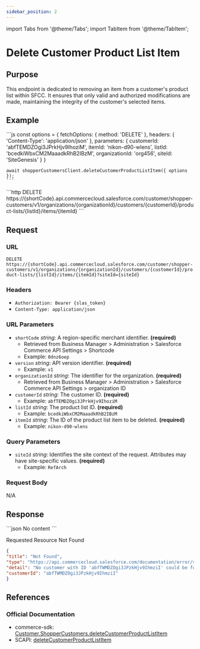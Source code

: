 ```yaml
---
sidebar_position: 2
---
```


import Tabs from '@theme/Tabs';
import TabItem from '@theme/TabItem';

# Delete Customer Product List Item

## Purpose

This endpoint is dedicated to removing an item from a customer's product list within SFCC. It ensures that only valid and authorized modifications are made, maintaining the integrity of the customer's selected items.

## Example

<Tabs>
  <TabItem value="commerce-sdk" label="Commerce SDK">
    ```js
    const options = {
      fetchOptions: {
        method: 'DELETE'
      },
      headers: {
        'Content-Type': 'application/json'
      },
      parameters: {
        customerId: 'abfTEMDZOgi3JPrkHjv9IhoziM',
        itemId: 'nikon-d90-wlens',
        listId: 'bcedkiWbxCM2MaaadkRhB2IBzM',
        organizationId: 'org456',
        siteId: 'SiteGenesis'
      }
    }

    await shopperCustomersClient.deleteCustomerProductListItem({ options });
    ```
  </TabItem>
  <TabItem value="scapi" label="SCAPI">
    ```http
    DELETE https://{shortCode}.api.commercecloud.salesforce.com/customer/shopper-customers/v1/organizations/{organizationId}/customers/{customerId}/product-lists/{listId}/items/{itemId}
    ```
  </TabItem>
</Tabs>

## Request

### URL

``DELETE https://{shortCode}.api.commercecloud.salesforce.com/customer/shopper-customers/v1/organizations/{organizationId}/customers/{customerId}/product-lists/{listId}/items/{itemId}?siteId={siteId}``

### Headers
- ``Authorization: Bearer {slas_token}``
- ``Content-Type: application/json``

### URL Parameters

- ``shortCode`` *string*: A region-specific merchant identifier. **(required)**
  - Retrieved from Business Manager > Administration > Salesforce Commerce API Settings > Shortcode
  - Example: ``0dnz6oep``
- ``version`` *string*: API version identifier. **(required)**
  - Example: `v1`
- ``organizationId`` *string*: The identifier for the organization. **(required)**
  - Retrieved from Business Manager > Administration > Salesforce Commerce API Settings > organization ID
- ``customerId`` *string*: The customer ID. **(required)**
  - Example: ``abfTEMDZOgi3JPrkHjv9IhoziM``
- ``listId`` *string*: The product list ID. **(required)**
  - Example: ``bcedkiWbxCM2MaaadkRhB2IBzM``
- ``itemId`` *string*: The ID of the product list item to be deleted. **(required)**
  - Example: ``nikon-d90-wlens``

### Query Parameters

- ``siteId`` *string*: Identifies the site context of the request. Attributes may have site-specific values. **(required)**
  - Example: `RefArch`

### Request Body

N/A

## Response

<Tabs>
  <TabItem value="204" label="200">
  ```json
  No content
  ```
  </TabItem>

  <TabItem value="404" label="404">

  Requested Resource Not Found

  ```json
  {
  "title": "Not Found",
  "type": "https://api.commercecloud.salesforce.com/documentation/error/v1/errors/not-found",
  "detail": "No customer with ID 'abfTWMDZOgi3JPzkHjv9IhmziI' could be found.",
  "customerId": "abfTWMDZOgi3JPzkHjv9IhmziI"
}
  ```
  </TabItem>
</Tabs>

## References

### Official Documentation
- commerce-sdk: [Customer.ShopperCustomers.deleteCustomerProductListItem](https://salesforcecommercecloud.github.io/commerce-sdk/classes/customer.shoppercustomers.html#deletecustomerproductlistitem)
- SCAPI: [deleteCustomerProductListItem](https://developer.salesforce.com/docs/commerce/commerce-api/references/shopper-customers?meta=deleteCustomerProductListItem)

